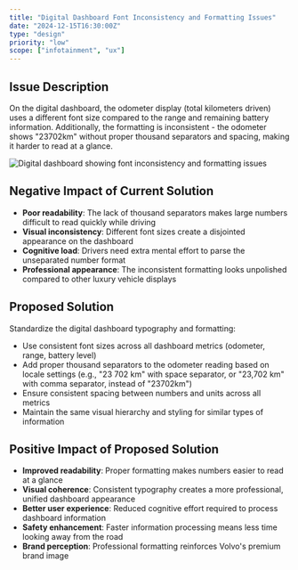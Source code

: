 ```yaml
---
title: "Digital Dashboard Font Inconsistency and Formatting Issues"
date: "2024-12-15T16:30:00Z"
type: "design"
priority: "low"
scope: ["infotainment", "ux"]
---
```


## Issue Description

On the digital dashboard, the odometer display (total kilometers driven) uses a different font size compared to the range and remaining battery information. Additionally, the formatting is inconsistent - the odometer shows "23702km" without proper thousand separators and spacing, making it harder to read at a glance.

![Digital dashboard showing font inconsistency and formatting issues](/issues/30-1.JPG)

## Negative Impact of Current Solution

- **Poor readability**: The lack of thousand separators makes large numbers difficult to read quickly while driving
- **Visual inconsistency**: Different font sizes create a disjointed appearance on the dashboard
- **Cognitive load**: Drivers need extra mental effort to parse the unseparated number format
- **Professional appearance**: The inconsistent formatting looks unpolished compared to other luxury vehicle displays

## Proposed Solution

Standardize the digital dashboard typography and formatting:

- Use consistent font sizes across all dashboard metrics (odometer, range, battery level)
- Add proper thousand separators to the odometer reading based on locale settings (e.g., "23 702 km" with space separator, or "23,702 km" with comma separator, instead of "23702km")
- Ensure consistent spacing between numbers and units across all metrics
- Maintain the same visual hierarchy and styling for similar types of information

## Positive Impact of Proposed Solution

- **Improved readability**: Proper formatting makes numbers easier to read at a glance
- **Visual coherence**: Consistent typography creates a more professional, unified dashboard appearance
- **Better user experience**: Reduced cognitive effort required to process dashboard information
- **Safety enhancement**: Faster information processing means less time looking away from the road
- **Brand perception**: Professional formatting reinforces Volvo's premium brand image
